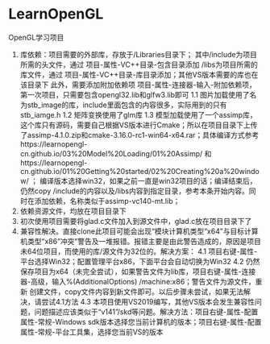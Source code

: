 # LearnOpenGL
OpenGL学习项目
1. 库依赖：项目需要的外部库，存放于/Libraries目录下；
  其中/include为项目所需的头文件，通过 项目-属性-VC++目录-包含目录添加
  /libs为项目所需的库文件，通过 项目-属性-VC++目录-库目录添加；其他VS版本需要的库也在该目录下
  此外，需要添加附加依赖项 项目-属性-连接器-输入-附加依赖项，第一次项目，只需要包含opengl32.lib和glfw3.lib即可
  1.1 图片加载使用了名为stb_image的库，include里面包含的内容很多，实际用到的只有stb_iamge.h 
  1.2 矩阵变换使用了glm库
  1.3 模型加载使用了一个assimp库，这个库只有源码，需要自己根据VS版本进行Cmake；所以在项目目录下上传了assimp-4.1.0.zip和cmake-3.16.0-rc1-win64-x64.rar；具体编译方式参考https://learnopengl-cn.github.io/03%20Model%20Loading/01%20Assimp/ 和https://learnopengl-cn.github.io/01%20Getting%20started/02%20Creating%20a%20window/ ； 编译版本选择win32，如果之前一直是win32项目的话；编译结束后，仍然copy /include的内容以及/libs内容到指定目录，参考本条开始内容。同时在添加依赖，名称类似于assimp-vc140-mt.lib；
2. 依赖资源文件，均放在项目目录下
3. 初次使用项目需要将glad.c文件加入到源文件中，glad.c放在项目目录下了
4. 兼容性解决。直接clone此项目可能会出现“模块计算机类型“x64”与目标计算机类型“x86”冲突”警告及一堆报错。报错主要是由此警告造成的，原因是项目未64位项目，而使用的库/源文件为32位的。解决方案：
  4.1 项目右键-属性-平台选择Win32；配置管理平台x86，下面平台会自动切换为Win32
  4.2 仍然保存项目为x64（未完全尝试），如果警告文件为lib库，项目右键-属性-连接器-高级，输入%(AdditionalOptions) /machine:x86；警告文件为源文件，重新  创建文件，copy文件内容到新文件即可。以后步骤未尝试，如果无法解决，请尝试4.1方法
  4.3 本项目使用VS2019编写，其他VS版本会发生兼容性问题，问题描述应该类似于“v141”/skd等问题。解决方法：项目右键-属性-配置属性-常规-Windows sdk版本选择您当前计算机的版本；项目右键-属性-配置属性-常规-平台工具集，选择您当前VS的版本
